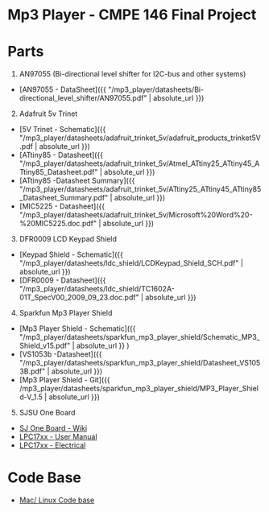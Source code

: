 # Mp3 Player - CMPE 146 Final Project

# Parts
1. AN97055 (Bi-directional level shifter for I2C-bus and other systems)
  * [AN97055 - DataSheet]({{ "/mp3_player/datasheets/Bi-directional_level_shifter/AN97055.pdf" | absolute_url }})

2. Adafruit 5v Trinet
  * [5V Trinet - Schematic]({{ "/mp3_player/datasheets/adafruit_trinket_5v/adafruit_products_trinket5V.pdf | absolute_url }})
  * [ATtiny85 - Datasheet]({{ "/mp3_player/datasheets/adafruit_trinket_5v/Atmel_ATtiny25_ATtiny45_ATtiny85_Datasheet.pdf" | absolute_url }})
  * [ATtiny85 -Datasheet Summary]({{ "/mp3_player/datasheets/adafruit_trinket_5v/ATtiny25_ATtiny45_ATtiny85_Datasheet_Summary.pdf" | absolute_url }})
  * [MIC5225 - Datasheet]({{ "/mp3_player/datasheets/adafruit_trinket_5v/Microsoft%20Word%20-%20MIC5225.doc.pdf" | absolute_url }})
 
3. DFR0009 LCD Keypad Shield
  * [Keypad Shield - Schematic]({{ "/mp3_player/datasheets/ldc_shield/LCDKeypad_Shield_SCH.pdf" | absolute_url }})
  * [DFR0009 - Datasheet]({{ "/mp3_player/datasheets/ldc_shield/TC1602A-01T_SpecV00_2009_09_23.doc.pdf" | absolute_url }})

4. Sparkfun Mp3 Player Shield
  * [Mp3 Player Shield - Schematic]({{ "/mp3_player/datasheets/sparkfun_mp3_player_shield/Schematic_MP3_Shield_v15.pdf" | absolute_url }} )
  * [VS1053b -Datasheet]({{ "/mp3_player/datasheets/sparkfun_mp3_player_shield/Datasheet_VS1053B.pdf" | absolute_url }})
  * [Mp3 Player Shield - Git]({{ /mp3_player/datasheets/sparkfun_mp3_player_shield/MP3_Player_Shield-V_1.5 | absolute_url }})

5. SJSU One Board
  * [SJ One Board - Wiki](http://socialledge.com/sjsu/index.php/SJ_One_Board)
  * [LPC17xx - User Manual](https://github.com/kammce/SJSU-Dev/blob/master/datasheets/LPC17xx/LPC1758_UserManual.pdf)
  * [LPC17xx - Electrical](https://github.com/kammce/SJSU-Dev/blob/master/datasheets/LPC17xx/LPC175x_Electrical.pdf)
  
# Code Base
  * [Mac/ Linux Code base](https://github.com/kammce/SJSU-Dev/blob/master/README.md)